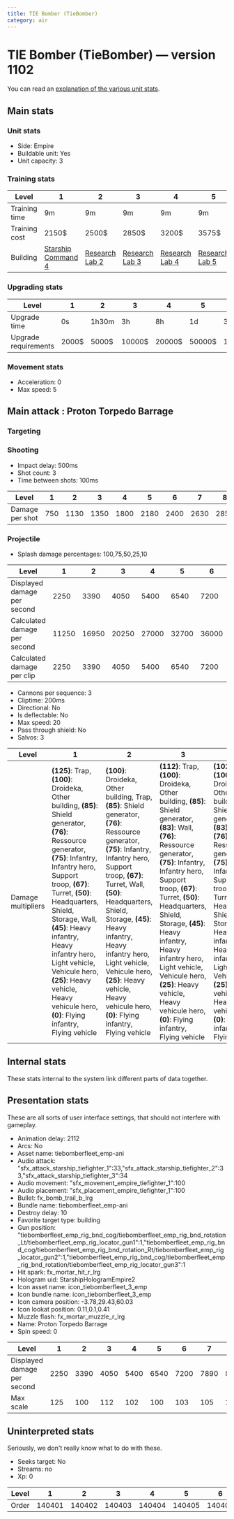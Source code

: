```yaml
---
title: TIE Bomber (TieBomber)
category: air
---
```


# TIE Bomber (TieBomber) — version 1102

You can read an [explanation  of the various unit stats](unitexplained.md).

## Main stats

### Unit stats

  * Side: Empire
  * Buildable unit: Yes
  * Unit capacity: 3

### Training stats

|Level        |1                                            |2                                      |3                                      |4                                      |5                                      |6                                      |7                                      |8                                      |9                                      |10                                      |
|-------------|---------------------------------------------|---------------------------------------|---------------------------------------|---------------------------------------|---------------------------------------|---------------------------------------|---------------------------------------|---------------------------------------|---------------------------------------|----------------------------------------|
|Training time|9m                                           |9m                                     |9m                                     |9m                                     |9m                                     |12m                                    |12m                                    |15m                                    |15m                                    |18m                                     |
|Training cost|2150$                                        |2500$                                  |2850$                                  |3200$                                  |3575$                                  |3925$                                  |4275$                                  |4625$                                  |5000$                                  |5350$                                   |
|Building     |[Starship Command 4](empireFleetCommand.html)|[Research Lab 2](empireOffenseLab.html)|[Research Lab 3](empireOffenseLab.html)|[Research Lab 4](empireOffenseLab.html)|[Research Lab 5](empireOffenseLab.html)|[Research Lab 6](empireOffenseLab.html)|[Research Lab 7](empireOffenseLab.html)|[Research Lab 8](empireOffenseLab.html)|[Research Lab 9](empireOffenseLab.html)|[Research Lab 10](empireOffenseLab.html)|


### Upgrading stats

|Level               |1    |2    |3     |4     |5     |6      |7      |8      |9       |10      |
|--------------------|-----|-----|------|------|------|-------|-------|-------|--------|--------|
|Upgrade time        |0s   |1h30m|3h    |8h    |1d    |3d     |5d     |1w     |1w3d    |2w      |
|Upgrade requirements|2000$|5000$|10000$|20000$|50000$|135000$|225000$|450000$|1500000$|2500000$|


### Movement stats

  * Acceleration: 0
  * Max speed: 5

## Main attack : Proton Torpedo Barrage

### Targeting


### Shooting

  * Impact delay: 500ms
  * Shot count: 3
  * Time between shots: 100ms

|Level          |1  |2   |3   |4   |5   |6   |7   |8   |9   |10  |
|---------------|---|----|----|----|----|----|----|----|----|----|
|Damage per shot|750|1130|1350|1800|2180|2400|2630|2850|3080|3380|


### Projectile

  * Splash damage percentages: 100,75,50,25,10

|Level                       |1    |2    |3    |4    |5    |6    |7    |8    |9    |10   |
|----------------------------|-----|-----|-----|-----|-----|-----|-----|-----|-----|-----|
|Displayed damage per second |2250 |3390 |4050 |5400 |6540 |7200 |7890 |8550 |9240 |10140|
|Calculated damage per second|11250|16950|20250|27000|32700|36000|39450|42750|46200|50700|
|Calculated damage per clip  |2250 |3390 |4050 |5400 |6540 |7200 |7890 |8550 |9240 |10140|


  * Cannons per sequence: 3
  * Cliptime: 200ms
  * Directional: No
  * Is deflectable: No
  * Max speed: 20
  * Pass through shield: No
  * Salvos: 3

|Level             |1                                                                                                                                                                                                                                                                                                                                                                                                      |2                                                                                                                                                                                                                                                                                                                                                                                           |3                                                                                                                                                                                                                                                                                                                                                                                                                |4                                                                                                                                                                                                                                                                                                                                                                                                                |5                                                                                                                                                                                                                                                                                                                                                                                                               |6                                                                                                                                                                                                                                                                                                                                                                                                                          |7                                                                                                                                                                                                                                                                                                                                                                                                                |8                                                                                                                                                                                                                                                                                                                                                                                                                           |9                                                                                                                                                                                                                                                                                                                                                                                                      |10                                                                                                                                                                                                                                                                                                                                                                                                                |
|------------------|-------------------------------------------------------------------------------------------------------------------------------------------------------------------------------------------------------------------------------------------------------------------------------------------------------------------------------------------------------------------------------------------------------|--------------------------------------------------------------------------------------------------------------------------------------------------------------------------------------------------------------------------------------------------------------------------------------------------------------------------------------------------------------------------------------------|-----------------------------------------------------------------------------------------------------------------------------------------------------------------------------------------------------------------------------------------------------------------------------------------------------------------------------------------------------------------------------------------------------------------|-----------------------------------------------------------------------------------------------------------------------------------------------------------------------------------------------------------------------------------------------------------------------------------------------------------------------------------------------------------------------------------------------------------------|----------------------------------------------------------------------------------------------------------------------------------------------------------------------------------------------------------------------------------------------------------------------------------------------------------------------------------------------------------------------------------------------------------------|---------------------------------------------------------------------------------------------------------------------------------------------------------------------------------------------------------------------------------------------------------------------------------------------------------------------------------------------------------------------------------------------------------------------------|-----------------------------------------------------------------------------------------------------------------------------------------------------------------------------------------------------------------------------------------------------------------------------------------------------------------------------------------------------------------------------------------------------------------|----------------------------------------------------------------------------------------------------------------------------------------------------------------------------------------------------------------------------------------------------------------------------------------------------------------------------------------------------------------------------------------------------------------------------|-------------------------------------------------------------------------------------------------------------------------------------------------------------------------------------------------------------------------------------------------------------------------------------------------------------------------------------------------------------------------------------------------------|------------------------------------------------------------------------------------------------------------------------------------------------------------------------------------------------------------------------------------------------------------------------------------------------------------------------------------------------------------------------------------------------------------------|
|Damage multipliers|**(125)**: Trap, **(100)**: Droideka, Other building, **(85)**: Shield generator, **(76)**: Ressource generator, **(75)**: Infantry, Infantry hero, Support troop, **(67)**: Turret, **(50)**: Headquarters, Shield, Storage, Wall, **(45)**: Heavy infantry, Heavy infantry hero, Light vehicle, Vehicule hero, **(25)**: Heavy vehicle, Heavy vehicule hero, **(0)**: Flying infantry, Flying vehicle|**(100)**: Droideka, Other building, Trap, **(85)**: Shield generator, **(76)**: Ressource generator, **(75)**: Infantry, Infantry hero, Support troop, **(67)**: Turret, Wall, **(50)**: Headquarters, Shield, Storage, **(45)**: Heavy infantry, Heavy infantry hero, Light vehicle, Vehicule hero, **(25)**: Heavy vehicle, Heavy vehicule hero, **(0)**: Flying infantry, Flying vehicle|**(112)**: Trap, **(100)**: Droideka, Other building, **(85)**: Shield generator, **(83)**: Wall, **(76)**: Ressource generator, **(75)**: Infantry, Infantry hero, Support troop, **(67)**: Turret, **(50)**: Headquarters, Shield, Storage, **(45)**: Heavy infantry, Heavy infantry hero, Light vehicle, Vehicule hero, **(25)**: Heavy vehicle, Heavy vehicule hero, **(0)**: Flying infantry, Flying vehicle|**(102)**: Trap, **(100)**: Droideka, Other building, **(85)**: Shield generator, **(83)**: Wall, **(76)**: Ressource generator, **(75)**: Infantry, Infantry hero, Support troop, **(67)**: Turret, **(50)**: Headquarters, Shield, Storage, **(45)**: Heavy infantry, Heavy infantry hero, Light vehicle, Vehicule hero, **(25)**: Heavy vehicle, Heavy vehicule hero, **(0)**: Flying infantry, Flying vehicle|**(100)**: Droideka, Other building, **(99)**: Trap, **(86)**: Wall, **(85)**: Shield generator, **(76)**: Ressource generator, **(75)**: Infantry, Infantry hero, Support troop, **(67)**: Turret, **(50)**: Headquarters, Shield, Storage, **(45)**: Heavy infantry, Heavy infantry hero, Light vehicle, Vehicule hero, **(25)**: Heavy vehicle, Heavy vehicule hero, **(0)**: Flying infantry, Flying vehicle|**(103)**: Trap, **(100)**: Droideka, Other building, **(94)**: Wall, **(89)**: Shield generator, **(81)**: Ressource generator, **(75)**: Infantry, Infantry hero, Support troop, **(67)**: Turret, **(53)**: Storage, **(50)**: Headquarters, Shield, **(45)**: Heavy infantry, Heavy infantry hero, Light vehicle, Vehicule hero, **(25)**: Heavy vehicle, Heavy vehicule hero, **(0)**: Flying infantry, Flying vehicle|**(105)**: Trap, **(100)**: Droideka, Other building, Wall, **(93)**: Shield generator, **(85)**: Ressource generator, **(75)**: Infantry, Infantry hero, Support troop, **(67)**: Turret, **(56)**: Storage, **(50)**: Headquarters, Shield, **(45)**: Heavy infantry, Heavy infantry hero, Light vehicle, Vehicule hero, **(25)**: Heavy vehicle, Heavy vehicule hero, **(0)**: Flying infantry, Flying vehicle|**(109)**: Trap, **(105)**: Wall, **(100)**: Droideka, Other building, **(97)**: Shield generator, **(88)**: Ressource generator, **(78)**: Turret, **(75)**: Infantry, Infantry hero, Support troop, **(58)**: Storage, **(50)**: Headquarters, Shield, **(45)**: Heavy infantry, Heavy infantry hero, Light vehicle, Vehicule hero, **(25)**: Heavy vehicle, Heavy vehicule hero, **(0)**: Flying infantry, Flying vehicle|**(110)**: Trap, Wall, **(100)**: Droideka, Other building, Shield generator, **(91)**: Ressource generator, **(80)**: Turret, **(75)**: Infantry, Infantry hero, Support troop, **(60)**: Storage, **(50)**: Headquarters, Shield, **(45)**: Heavy infantry, Heavy infantry hero, Light vehicle, Vehicule hero, **(25)**: Heavy vehicle, Heavy vehicule hero, **(0)**: Flying infantry, Flying vehicle|**(111)**: Wall, **(110)**: Trap, **(100)**: Droideka, Other building, Shield generator, **(92)**: Ressource generator, **(80)**: Turret, **(75)**: Infantry, Infantry hero, Support troop, **(60)**: Storage, **(50)**: Headquarters, Shield, **(45)**: Heavy infantry, Heavy infantry hero, Light vehicle, Vehicule hero, **(25)**: Heavy vehicle, Heavy vehicule hero, **(0)**: Flying infantry, Flying vehicle|


## Internal stats

These stats internal to the system link different parts of data together.


## Presentation stats

These are all sorts of user interface settings, that should not interfere with gameplay.

  * Animation delay: 2112
  * Arcs: No
  * Asset name: tiebomberfleet_emp-ani
  * Audio attack: "sfx_attack_starship_tiefighter_1":33,"sfx_attack_starship_tiefighter_2":33,"sfx_attack_starship_tiefighter_3":34
  * Audio movement: "sfx_movement_empire_tiefighter_1":100
  * Audio placement: "sfx_placement_empire_tiefighter_1":100
  * Bullet: fx_bomb_trail_b_lrg
  * Bundle name: tiebomberfleet_emp-ani
  * Destroy delay: 10
  * Favorite target type: building
  * Gun position: "tiebomberfleet_emp_rig_bnd_cog/tiebomberfleet_emp_rig_bnd_rotation_Lt/tiebomberfleet_emp_rig_locator_gun1":1,"tiebomberfleet_emp_rig_bnd_cog/tiebomberfleet_emp_rig_bnd_rotation_Rt/tiebomberfleet_emp_rig_locator_gun2":1,"tiebomberfleet_emp_rig_bnd_cog/tiebomberfleet_emp_rig_bnd_rotation/tiebomberfleet_emp_rig_locator_gun3":1
  * Hit spark: fx_mortar_hit_r_lrg
  * Hologram uid: StarshipHologramEmpire2
  * Icon asset name: icon_tiebomberfleet_3_emp
  * Icon bundle name: icon_tiebomberfleet_3_emp
  * Icon camera position: -3.78,29.43,60.03
  * Icon lookat position: 0.11,0.1,0.41
  * Muzzle flash: fx_mortar_muzzle_r_lrg
  * Name: Proton Torpedo Barrage
  * Spin speed: 0

|Level                      |1   |2   |3   |4   |5   |6   |7   |8   |9   |10   |
|---------------------------|----|----|----|----|----|----|----|----|----|-----|
|Displayed damage per second|2250|3390|4050|5400|6540|7200|7890|8550|9240|10140|
|Max scale                  |125 |100 |112 |102 |100 |103 |105 |109 |110 |111  |


## Uninterpreted stats

Seriously, we don't really know what to do with these.

  * Seeks target: No
  * Streams: no
  * Xp: 0

|Level|1     |2     |3     |4     |5     |6     |7     |8     |9     |10    |
|-----|------|------|------|------|------|------|------|------|------|------|
|Order|140401|140402|140403|140404|140405|140406|140407|140408|140409|140410|


